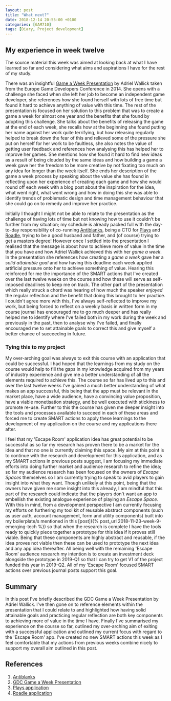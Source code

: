 ```yaml
---
layout: post
title: "What next?"
date: 2018-12-14 20:55:00 +0100
categories: [GAM710]
tags: [Diary, Project development]
---
```


## My experience in week twelve

The source material this week was aimed at looking back at what I have learned so far and considering what aims and aspirations I have for the rest of my study.

There was an insightful [Game a Week Presentation](https://archive.org/details/GDCEU2014Wallick) by Adriel Wallick taken from the Europe Game Developers Conference in 2014. She opens with a challenge she faced when she left her job to become an independent game developer, she references how she found herself with lots of free time but found it hard to achieve anything of value with this time. The rest of the presentation is focused on her solution to this problem that was to create a game a week for almost one year and the benefits that she found by adopting this challenge. She talks about the benefits of releasing the game at the end of each week, she recalls how at the beginning she found putting her name against her work quite terrifying, but how releasing regularly helped to break down the fear of this and relieved some of the pressure she put on herself for her work to be faultless, she also notes the value of getting user feedback and references how analysing this has helped her to improve her games. She mentions how she found it hard to find new ideas as a result of being clouded by the same ideas and how building a game a week gave her the freedom to be more creative by not fixating too much on any idea for longer than the week itself. She ends her description of the game a week process by speaking about the value she has found in reflecting upon her experience of creating each game and how she would round off each week with a blog post about the inspiration for the idea, what went right, what went wrong and how in doing this she was able to identify trends of problematic design and time management behaviour that she could go on to remedy and improve her practice.

Initially I thought I might not be able to relate to the presentation as the challenge of having lots of time but not knowing how to use it couldn't be further from my situation; my schedule is already packed full with the day-to-day responsibility of co-running [Antiblanks](http://www.antiblanks.com), being a CTO for [Plays](http://weareplays.com) and [Roadle](http://www.roadle.co.uk), trying to be a good husband and father, and (of course) trying to get a masters degree! However once I settled into the presentation I realised that the message is about how to achieve more of value in the time that you have and how Adriel Wallick achieved this with her *game a week*. In the presentation she references how creating a *game a week* gave her a *solid attainable goal* and how having this deadline each week applied artificial pressure onto her to achieve something of value. Hearing this reinforced for me the importance of the SMART actions that I've created over the last twelve weeks on the course and how these will serve as self-imposed deadlines to keep me on track. The other part of the presentation which really struck a chord was hearing of how much the speaker *enjoyed* the regular reflection and the benefit that doing this brought to her practice. I couldn't agree more with this, I've always self-reflected to improve my work, but being forced to reflect on a weekly basis in written form in my course journal has encouraged me to go much deeper and has really helped me to identify where I've failed both in my work during the week and previously in the past, then to analyse why I've failed, and finally encouraged me to set attainable goals to correct this and give myself a better chance of succeeding in future.

### Tying this to my project

My over-arching goal was always to exit this course with an application that could be successful. I had hoped that the learnings from my study on the course would help to fill the gaps in my knowledge acquired from my years of industry experience and give me a better understanding of all the elements required to achieve this. The course so far has lived up to this and over the last twelve weeks I've gained a much better understanding of what makes an app successful, this being that the app must be relevant in the market place, have a wide audience, have a convincing value proposition, have a viable monetisation strategy, and be well executed with stickiness to promote re-use. Further to this the course has given me deeper insight into the tools and processes available to succeed in each of these areas and forced me to create SMART actions to apply these learnings to the development of my application on the course and my applications there after.

I feel that my 'Escape Room' application idea has great potential to be successful as so far my research has proven there to be a market for the idea and that no one is currently claiming this space. My aim at this point is to continue with the research and development for this application, and as my SMART actions in previous posts suggest, I am focusing my immediate efforts into doing further market and audience research to refine the idea; so far my audience research has been focused on the owners of *Escape Spaces* themselves so I am currently trying to speak to avid players to gain insight into what they want. Though unlikely at this point, being that the owners have given me some insight into this already, I am mindful that this part of the research could indicate that the players don't want an app to embellish the existing analogue experience of playing an *Escape Space*. With this in mind, from a development perspective I am currently focusing my efforts on furthering my tool kit of reusable abstract components (such as user auth, account management, form and utility components) built into my boilerplate/s mentioned in this [post]({% post_url 2018-11-23-week-9-emerging-tech %}) so that when the research is complete I have the tools ready to quickly piece together a prototype for this idea if it proves still viable. Being that these components are highly abstract and reusable, if the idea proves not viable then these can be used to prototype the next idea and any app idea thereafter. All being well with the remaining 'Escape Room' audience research my intention is to create an investment deck alongside the prototype in 2019-Q1 so that I can try to get V1 of the project funded this year in 2019-Q2. All of my 'Escape Room' focused SMART actions over previous journal posts support this goal.  

## Summary

In this post I've briefly described the GDC Game a Week Presentation by Adriel Wallick. I've then gone on to reference elements within the presentation that I could relate to and highlighted how having solid attainable goals and practicing regular reflection are both key components to achieving more of value in the time I have. Finally I've summarised my experience on the course so far, outlined my over-arching aim of exiting with a successful application and outlined my current focus with regard to the 'Escape Room' app. I've created no new SMART actions this week as I feel comfortable that my actions from previous weeks combine nicely to support my overall aim outlined in this post.

## References

1. [Antiblanks](http://www.antiblanks.com)
2. [GDC Game a Week Presentation](https://archive.org/details/GDCEU2014Wallick)
3. [Plays application](http://weareplays.com)
4. [Roadle application](http://www.roadle.co.uk)
